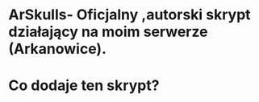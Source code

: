 # ArSkulls- Oficjalny ,autorski skrypt działający na moim serwerze (Arkanowice).



# Co dodaje ten skrypt?

	
		

		
